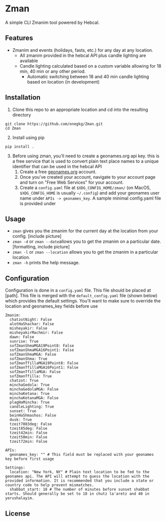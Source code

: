 # Zman
A simple CLI Zmanim tool powered by Hebcal.

## Features
- Zmanim and events (holidays, fasts, etc.) for any day at any location.
    - All zmanim provided in the hebcal API plus candle lighting are available 
    - Candle lighting calculated based on a custom variable allowing for 18 min, 40 min or any other period.
        - Automatic switching between 18 and 40 min candle lighting based on location (in development)

## Installation
1. Clone this repo to an appropriate location and cd into the resulting directory
``` {bash}
git clone https://github.com/onegkg/Zman.git
cd Zman
```
2. Install using pip
``` {bash}
pip install .
```
3. Before using zman, you'll need to create a geonames.org api key. this is a free service that is used to convert plain text place names to a unique identifier that can be used in the hebcal API
    1. Create a free [geonames.org](https://www.geonames.org/login) account.
    2. Once you've created your account, navigate to your account page and turn on "Free Web Services" for your account.
    3. Create a `config.yaml` file at `$XDG_CONFIG_HOME/zman/` (on MacOS, `$XDG_CONFIG_HOME` is usually `~/.config`) and add your geonames user name under `APIs -> geonames_key`. A sample minimal config.yaml file is provided under 

## Usage
- `zman` gives you the zmanim for the current day at the location from your config. [include picture]
- `zman -d` or `zman --date`allows you to get the zmanim on a particular date. [formatting, include picture]
- `zman -l` or `zman --location` allows you to get the zmanim in a particular location.
- `zman -h` prints the help message.

## Configuration
Configuration is done in a `config.yaml` file. This file should be placed at [path]. This file is merged with the `default_config.yaml` file (shown below) which provides the default settings. You'll want to make sure to override the location and geonames_key fields before use

``` {yaml}
Zmanim:
  chatzotNight: False
  alotHaShachar: False
  misheyakir: False
  misheyakirMachmir: False
  dawn: False
  sunrise: True
  sofZmanShmaMGA19Point8: False
  sofZmanShmaMGA16Point1: False
  sofZmanShmaMGA: False
  sofZmanShma: True
  sofZmanTfillaMGA19Point8: False
  sofZmanTfillaMGA16Point1: False
  sofZmanTfillaMGA: False
  sofZmanTfilla: True
  chatzot: True
  minchaGedola: True
  minchaGedolaMGA: False
  minchaKetana: True
  minchaKetanaMGA: False
  plagHaMincha: True
  candleLighting: True
  sunset: True
  beinHaShmashos: False
  dusk: True
  tzeit7083deg: False
  tzeit85deg: False
  tzeit42min: False
  tzeit50min: False
  tzeit72min: False

APIs:
  geonames_key: "" # This field must be replaced with your geonames key before first usage

Settings:
  location: "New York, NY" # Plain text location to be fed to the geonames api. The API will attempt to guess the location with the provided information. It is recommended that you include a state or country code to help prevent mismatches.
  shabbat_start: 18 # The number of minutes before sunset shabbat starts. Should generally be set to 18 in chutz la'aretz and 40 in yerushalayim.
```

## License

